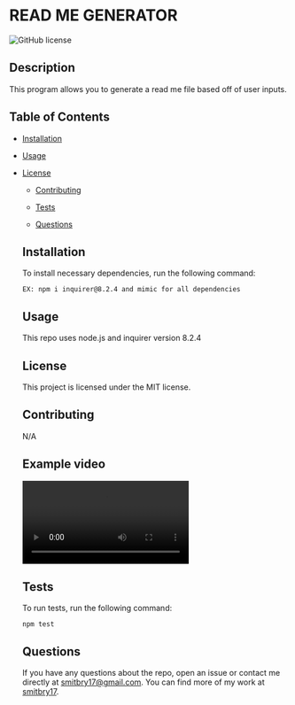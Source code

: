 # READ ME GENERATOR

![GitHub license](https://img.shields.io/badge/license-MIT-blue.svg)

## Description

This program allows you to generate a read me file based off of user inputs.

## Table of Contents

- [Installation](#installation)

- [Usage](#usage)

- [License](#license)

  - [Contributing](#contributing)

  - [Tests](#tests)

  - [Questions](#questions)

  ## Installation

  To install necessary dependencies, run the following command:

  ```
  EX: npm i inquirer@8.2.4 and mimic for all dependencies
  ```

  ## Usage

  This repo uses node.js and inquirer version 8.2.4

  ## License

  This project is licensed under the MIT license.

  ## Contributing

  N/A

  ## Example video

  ![Example Vod](../Assets/Video/READ%20ME%20GENERATOR%20VOD.mp4)

  ## Tests

  To run tests, run the following command:

  ```
  npm test
  ```

  ## Questions

  If you have any questions about the repo, open an issue or contact me directly at smitbry17@gmail.com. You can find more of my work at [smitbry17](https://github.com/smitbry17/).
